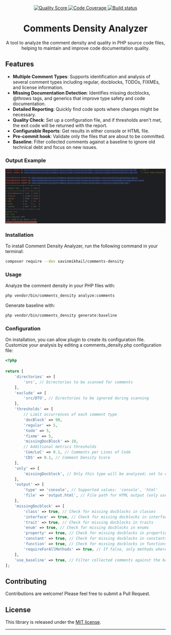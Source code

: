<p align="center">
    <a href="https://scrutinizer-ci.com/g/savinmikhail/Comments-Density/?branch=main">
        <img src="https://scrutinizer-ci.com/g/savinmikhail/Comments-Density/badges/quality-score.png?b=main" alt="Quality Score">
    </a>
    <a href="https://scrutinizer-ci.com/g/savinmikhail/Comments-Density/?branch=main">
        <img src="https://scrutinizer-ci.com/g/savinmikhail/Comments-Density/badges/coverage.png?b=main" alt="Code Coverage">
    </a>
    <a href="https://scrutinizer-ci.com/g/savinmikhail/Comments-Density/?branch=main">
        <img src="https://scrutinizer-ci.com/g/savinmikhail/Comments-Density/badges/build.png?b=main" alt="Build status">
    </a>
</p>

<h1 align="center">Comments Density Analyzer</h1>

<p align="center">A tool to analyze the comment density and quality in PHP source code files, helping to maintain and improve code documentation quality.</p>

## Features

- **Multiple Comment Types**: Supports identification and analysis of several comment types including regular, 
docblocks, TODOs, FIXMEs, and license information.
- **Missing Documentation Detection**:  Identifies missing docblocks, @throws tags, and generics that improve type safety and code documentation.
- **Detailed Reporting**: Quickly find code spots where changes might be necessary.
- **Quality Check**: Set up a configuration file, and if thresholds aren't met, the exit code will be returned with the report.
- **Configurable Reports**:  Get results in either console or HTML file.
- **Pre-commit hook**: Validate only the files that are about to be committed.
- **Baseline**:  Filter collected comments against a baseline to ignore old technical debt and focus on new issues.

### Output Example 
![Output Example](./example_for_readme.png)

### Installation

To install Comment Density Analyzer, run the following command in your terminal:

```bash
composer require --dev savinmikhail/comments-density
```

### Usage

Analyze the comment density in your PHP files with:

```bash
php vendor/bin/comments_density analyze:comments
```

Generate baseline with:
```bash
php vendor/bin/comments_density generate:baseline
```

### Configuration

On installation, you can allow plugin to create its configuration file.
Customize your analysis by editing a comments_density.php configuration file:

```php
<?php

return [
    'directories' => [
        'src', // Directories to be scanned for comments
    ],
    'exclude' => [
        'src/DTO', // Directories to be ignored during scanning
    ],
    'thresholds' => [
        // Limit occurrences of each comment type
        'docBlock' => 90, 
        'regular' => 5,
        'todo' => 5,
        'fixme' => 5,
        'missingDocBlock' => 10,
        // Additional metrics thresholds
        'Com/LoC' => 0.1, // Comments per Lines of Code
        'CDS' => 0.1, // Comment Density Score
    ],
    'only' => [
        'missingDocblock', // Only this type will be analyzed; set to empty array for full statistics
    ],
    'output' => [
        'type' => 'console', // Supported values: 'console', 'html'
        'file' => 'output.html', // File path for HTML output (only used if type is 'html')
    ],
    'missingDocblock' => [
        'class' => true, // Check for missing docblocks in classes
        'interface' => true, // Check for missing docblocks in interfaces
        'trait' => true, // Check for missing docblocks in traits
        'enum' => true, // Check for missing docblocks in enums
        'property' => true, // Check for missing docblocks in properties
        'constant' => true, // Check for missing docblocks in constants
        'function' => true, // Check for missing docblocks in functions
        'requireForAllMethods' => true, // If false, only methods where @throws tag or generic can be applied will be checked
    ],
    'use_baseline' => true, // Filter collected comments against the baseline stored in comments_density.sqlite
];

```
## Contributing

Contributions are welcome! Please feel free to submit a Pull Request.

## License

This library is released under the [MIT license](LICENSE).

___
    